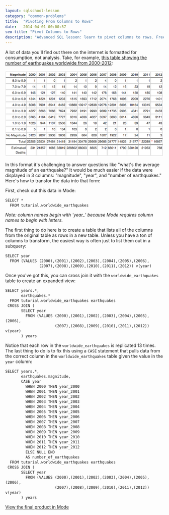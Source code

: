 ```yaml
---
layout: sqlschool-lesson
category: "common-problems"
title:  "Pivoting From Columns to Rows"
date:   2014-04-01 00:00:57
seo-title: "Pivot Columns to Rows"
description: "Advanced SQL lesson: learn to pivot columns to rows. Free, interactive SQL tutorials with real-world examples to develop your data analysis skills."
---
```


A lot of data you'll find out there on the internet is formatted for consumption, not analysis. Take, for example, [this table showing the number of earthquakes worldwide from 2000-2012](http://earthquake.usgs.gov/earthquakes/eqarchives/year/eqstats.php):

<a href="/images/common-problems/earthquake-table.png" class="with-caption image-link" alt="{{ page.seo-title }}" title="Data that looks good in a presentation isn't always easy to work with">
  <img src="/images/common-problems/earthquake-table.png" />  
</a>

<!-- another example http://www.imf.org/external/pubs/ft/weo/2014/01/weodata/weorept.aspx?pr.x=57&pr.y=10&sy=2004&ey=2019&scsm=1&ssd=1&sort=country&ds=.&br=1&c=122%2C136%2C124%2C941%2C423%2C137%2C939%2C181%2C172%2C138%2C132%2C182%2C134%2C936%2C174%2C961%2C178%2C184&s=NGDP_R&grp=0&a=-->

In this format it's challenging to answer questions like "what's the average magnitude of an earthquake?" It would be much easier if the data were displayed in 3 columns: "magnitude", "year", and "number of earthquakes." Here's how to transfor the data into that form:

First, check out this data in Mode:

    SELECT *
      FROM tutorial.worldwide_earthquakes

*Note: column names begin with 'year_' because Mode requires column names to begin with letters.*

The first thing to do here is to create a table that lists all of the columns from the original table as rows in a new table. Unless you have a ton of columns to transform, the easiest way is often just to list them out in a subquery:

    SELECT year
      FROM (VALUES (2000),(2001),(2002),(2003),(2004),(2005),(2006),
                   (2007),(2008),(2009),(2010),(2011),(2012)) v(year)

Once you've got this, you can cross join it with the `worldwide_earthquakes` table to create an expanded view:

    SELECT years.*,
           earthquakes.*
      FROM tutorial.worldwide_earthquakes earthquakes
     CROSS JOIN (
           SELECT year
             FROM (VALUES (2000),(2001),(2002),(2003),(2004),(2005),(2006),
                          (2007),(2008),(2009),(2010),(2011),(2012)) v(year)
           ) years

Notice that each row in the `worldwide_earthquakes` is replicated 13 times. The last thing to do is to fix this using a `CASE` statement that pulls data from the correct column in the `worldwide_earthquakes` table given the value in the `year` column:

    SELECT years.*,
           earthquakes.magnitude,
           CASE year
             WHEN 2000 THEN year_2000
             WHEN 2001 THEN year_2001
             WHEN 2002 THEN year_2002
             WHEN 2003 THEN year_2003
             WHEN 2004 THEN year_2004
             WHEN 2005 THEN year_2005
             WHEN 2006 THEN year_2006
             WHEN 2007 THEN year_2007
             WHEN 2008 THEN year_2008
             WHEN 2009 THEN year_2009
             WHEN 2010 THEN year_2010
             WHEN 2011 THEN year_2011
             WHEN 2012 THEN year_2012
             ELSE NULL END
             AS number_of_earthquakes
      FROM tutorial.worldwide_earthquakes earthquakes
     CROSS JOIN (
           SELECT year
             FROM (VALUES (2000),(2001),(2002),(2003),(2004),(2005),(2006),
                          (2007),(2008),(2009),(2010),(2011),(2012)) v(year)
           ) years

[View the final product in Mode](https://modeanalytics.com/tutorial/reports/841a4e0ba1c7)

